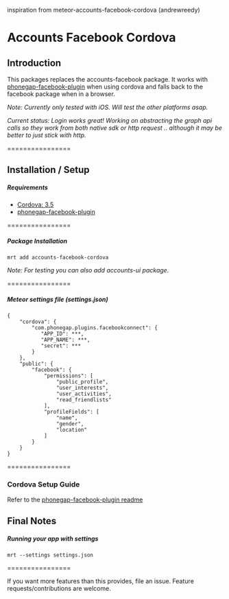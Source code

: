 inspiration from meteor-accounts-facebook-cordova (andrewreedy)

Accounts Facebook Cordova
================

## Introduction

This packages replaces the accounts-facebook package. It works with [phonegap-facebook-plugin](https://github.com/phonegap/phonegap-facebook-plugin) when using cordova and falls back to the facebook package when in a browser.

*Note: Currently only tested with iOS. Will test the other platforms asap.*

*Current status: Login works great! Working on abstracting the graph api calls so they work from both native sdk or http request .. although it may be better to just stick with http.*

================

## Installation / Setup

##### Requirements
* [Cordova: 3.5](http://cordova.apache.org/)
* [phonegap-facebook-plugin](https://github.com/phonegap/phonegap-facebook-plugin)

================

##### Package Installation
````
mrt add accounts-facebook-cordova
````
*Note: For testing you can also add accounts-ui package.*



================

##### Meteor settings file (settings.json)
````
{
    "cordova": {
        "com.phonegap.plugins.facebookconnect": {
           "APP_ID": ***,
           "APP_NAME": ***,
           "secret": ***
        }
    },
    "public": {
        "facebook": {
            "permissions": [
                "public_profile", 
                "user_interests", 
                "user_activities", 
                "read_friendlists"
            ], 
            "profileFields": [
                "name",
                "gender",
                "location"
            ]
        }
    }
}
````
================

### Cordova Setup Guide
Refer to the [phonegap-facebook-plugin readme](https://github.com/phonegap/phonegap-facebook-plugin)

## Final Notes

##### Running your app with settings
````
mrt --settings settings.json
````
================

If you want more features than this provides, file an issue. Feature requests/contributions are welcome.
